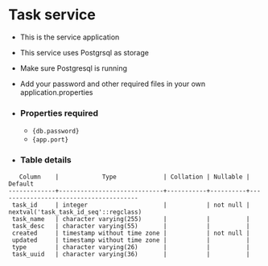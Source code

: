 # Task service
- This is the service application
- This service uses Postgrsql as storage
- Make sure Postgresql is running
- Add your password and other required files in your own application.properties
- ### Properties required
  - ``` {db.password} ```
  - ``` {app.port} ```

 - ### Table details

```                                          
   Column    |            Type             | Collation | Nullable |                Default                
-------------+-----------------------------+-----------+----------+---------------------------------------
 task_id     | integer                     |           | not null | nextval('task_task_id_seq'::regclass)
 task_name   | character varying(255)      |           |          | 
 task_desc   | character varying(55)       |           |          | 
 created     | timestamp without time zone |           | not null | 
 updated     | timestamp without time zone |           |          | 
 type        | character varying(26)       |           |          | 
 task_uuid   | character varying(36)       |           |          | 
```
